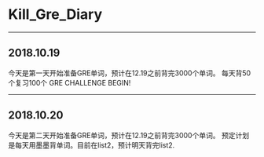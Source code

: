 # Kill_Gre_Diary

---

## 2018.10.19
今天是第一天开始准备GRE单词，预计在12.19之前背完3000个单词。
每天背50个复习100个
GRE CHALLENGE BEGIN!

---

## 2018.10.20
今天是第二天开始准备GRE单词，预计在12.19之前背完3000个单词。
预定计划是每天用墨墨背单词。目前在list2，预计明天背完list2.

